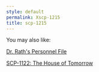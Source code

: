 ```yaml
---
style: default
permalink: Xscp-1215
title: scp-1215
---
```

You may also like:

[Dr. Rath's Personnel File](http://scp-wiki.net/dr-rath-s-personnel-file)

[SCP-1122: The House of Tomorrow](http://scp-wiki.net/scp-1122)
